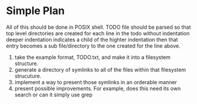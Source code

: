 # Simple Plan
All of this should be done in POSIX shell.
TODO file should be parsed so that top level directories are created for each line in the todo without indentation
deeper indentation indicates a child of the highter indentation then that entry becomes a sub file/directory to the one created for the line above.

1) take the example format, TODO.txt, and make it into a filesystem structure. 
2) generate a directory of symlinks to all of the files within that filesystem strucuture.
3) implement a way to present those symlinks in an orderable manner
4) present possible improvements. For example, does this need its own search or can it simply use grep

